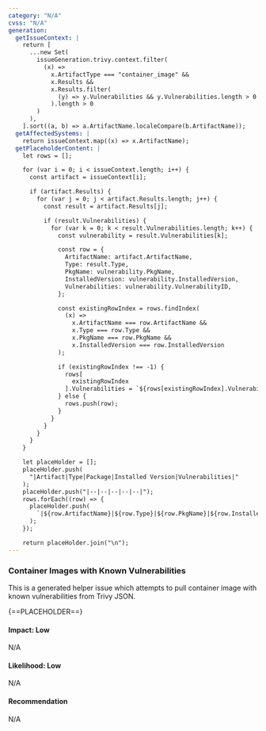 ```yaml
---
category: "N/A"
cvss: "N/A"
generation:
  getIssueContext: |
    return [
      ...new Set(
        issueGeneration.trivy.context.filter(
          (x) =>
            x.ArtifactType === "container_image" &&
            x.Results &&
            x.Results.filter(
              (y) => y.Vulnerabilities && y.Vulnerabilities.length > 0
            ).length > 0
        )
      ),
    ].sort((a, b) => a.ArtifactName.localeCompare(b.ArtifactName));
  getAffectedSystems: |
    return issueContext.map((x) => x.ArtifactName);
  getPlaceholderContent: |
    let rows = [];

    for (var i = 0; i < issueContext.length; i++) {
      const artifact = issueContext[i];

      if (artifact.Results) {
        for (var j = 0; j < artifact.Results.length; j++) {
          const result = artifact.Results[j];

          if (result.Vulnerabilities) {
            for (var k = 0; k < result.Vulnerabilities.length; k++) {
              const vulnerability = result.Vulnerabilities[k];

              const row = {
                ArtifactName: artifact.ArtifactName,
                Type: result.Type,
                PkgName: vulnerability.PkgName,
                InstalledVersion: vulnerability.InstalledVersion,
                Vulnerabilities: vulnerability.VulnerabilityID,
              };

              const existingRowIndex = rows.findIndex(
                (x) =>
                  x.ArtifactName === row.ArtifactName &&
                  x.Type === row.Type &&
                  x.PkgName === row.PkgName &&
                  x.InstalledVersion === row.InstalledVersion
              );

              if (existingRowIndex !== -1) {
                rows[
                  existingRowIndex
                ].Vulnerabilities = `${rows[existingRowIndex].Vulnerabilities}, ${row.Vulnerabilities}`;
              } else {
                rows.push(row);
              }
            }
          }
        }
      }
    }

    let placeHolder = [];
    placeHolder.push(
      "|Artifact|Type|Package|Installed Version|Vulnerabilities|"
    );
    placeHolder.push("|--|--|--|--|--|");
    rows.forEach((row) => {
      placeHolder.push(
        `|${row.ArtifactName}|${row.Type}|${row.PkgName}|${row.InstalledVersion}|${row.Vulnerabilities}|`
      );
    });

    return placeHolder.join("\n");
---
```

### Container Images with Known Vulnerabilities
This is a generated helper issue which attempts to pull container image with known vulnerabilities from Trivy JSON.

{==PLACEHOLDER==}
#### Impact: Low
N/A
#### Likelihood: Low
N/A
#### Recommendation
N/A